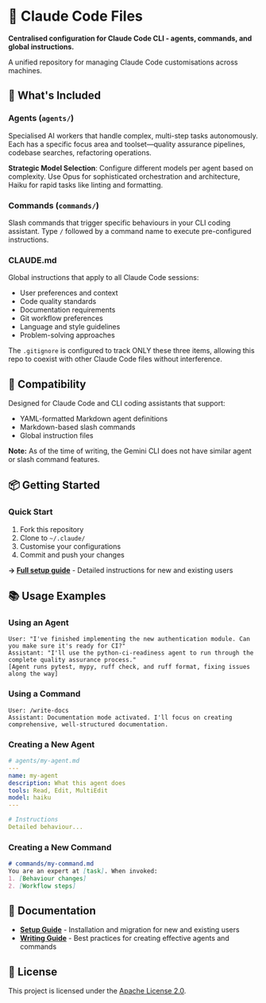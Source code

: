 # 🚀 Claude Code Files

**Centralised configuration for Claude Code CLI - agents, commands, and global instructions.**

A unified repository for managing Claude Code customisations across machines.

## 📁 What's Included

### Agents (`agents/`)

Specialised AI workers that handle complex, multi-step tasks autonomously. Each has a specific
focus area and toolset—quality assurance pipelines, codebase searches, refactoring operations.

**Strategic Model Selection**: Configure different models per agent based on complexity. Use Opus
for sophisticated orchestration and architecture, Haiku for rapid tasks like linting and
formatting.

### Commands (`commands/`)

Slash commands that trigger specific behaviours in your CLI coding assistant. Type `/` followed by
a command name to execute pre-configured instructions.

### CLAUDE.md

Global instructions that apply to all Claude Code sessions:

- User preferences and context
- Code quality standards
- Documentation requirements
- Git workflow preferences
- Language and style guidelines
- Problem-solving approaches

The `.gitignore` is configured to track ONLY these three items, allowing this repo to coexist with
other Claude Code files without interference.

## 🔧 Compatibility

Designed for Claude Code and CLI coding assistants that support:

- YAML-formatted Markdown agent definitions
- Markdown-based slash commands
- Global instruction files

**Note:** As of the time of writing, the Gemini CLI does not have similar agent or slash command
features.

## 📦 Getting Started

### Quick Start

1. Fork this repository
2. Clone to `~/.claude/`
3. Customise your configurations
4. Commit and push your changes

**→ [Full setup guide](docs/setup.md)** - Detailed instructions for new and existing users

## 📚 Usage Examples

### Using an Agent

```plain
User: "I've finished implementing the new authentication module. Can you make sure it's ready for CI?"
Assistant: "I'll use the python-ci-readiness agent to run through the complete quality assurance process."
[Agent runs pytest, mypy, ruff check, and ruff format, fixing issues along the way]
```

### Using a Command

```plain
User: /write-docs
Assistant: Documentation mode activated. I'll focus on creating comprehensive, well-structured documentation.
```

### Creating a New Agent

```yaml
# agents/my-agent.md
---
name: my-agent
description: What this agent does
tools: Read, Edit, MultiEdit
model: haiku
---

# Instructions
Detailed behaviour...
```

### Creating a New Command

```markdown
# commands/my-command.md
You are an expert at [task]. When invoked:
1. [Behaviour changes]
2. [Workflow steps]
```

## 📖 Documentation

- **[Setup Guide](docs/setup.md)** - Installation and migration for new and existing users
- **[Writing Guide](docs/writing.md)** - Best practices for creating effective agents and commands

## 📄 License

This project is licensed under the [Apache License 2.0](LICENSE).
